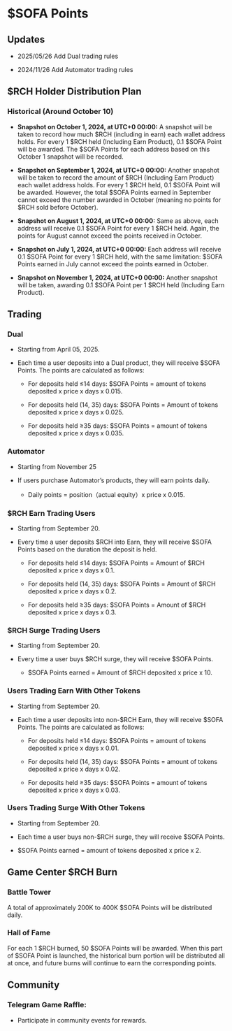 # $SOFA Points

## Updates

  - 2025/05/26 Add Dual trading rules

  - 2024/11/26 Add Automator trading rules

## $RCH Holder Distribution Plan

### Historical (Around October 10)

  - **Snapshot on October 1, 2024, at UTC+0 00:00:** A snapshot will be taken to record how much $RCH (including in earn) each wallet address holds. For every 1 $RCH held (Including Earn Product), 0.1 $SOFA Point will be awarded. The $SOFA Points for each address based on this October 1 snapshot will be recorded.

  - **Snapshot on September 1, 2024, at UTC+0 00:00:** Another snapshot will be taken to record the amount of $RCH (Including Earn Product) each wallet address holds. For every 1 $RCH held, 0.1 $SOFA Point will be awarded. However, the total $SOFA Points earned in September cannot exceed the number awarded in October (meaning no points for $RCH sold before October).

  - **Snapshot on August 1, 2024, at UTC+0 00:00:** Same as above, each address will receive 0.1 $SOFA Point for every 1 $RCH held. Again, the points for August cannot exceed the points received in October.

  - **Snapshot on July 1, 2024, at UTC+0 00:00:** Each address will receive 0.1 $SOFA Point for every 1 $RCH held, with the same limitation: $SOFA Points earned in July cannot exceed the points earned in October.

  - **Snapshot on November 1, 2024, at UTC+0 00:00:** Another snapshot will be taken, awarding 0.1 $SOFA Point per 1 $RCH held (Including Earn Product).

## Trading

### Dual

- Starting from April 05, 2025.

- Each time a user deposits into a Dual product, they will receive $SOFA Points. The points are calculated as follows:

  - For deposits held ≤14 days: $SOFA Points = amount of tokens deposited x price x days x 0.015.

  - For deposits held (14, 35) days: $SOFA Points = Amount of tokens deposited x price x days x 0.025.

  - For deposits held ≥35 days: $SOFA Points = amount of tokens deposited x price x days x 0.035.

### Automator

  - Starting from November 25

  - If users purchase Automator’s products, they will earn points daily.

    - Daily points = position（actual equity）x price x 0.015.

### $RCH Earn Trading Users

  - Starting from September 20.

  - Every time a user deposits $RCH into Earn, they will receive $SOFA Points based on the duration the deposit is held.

    - For deposits held ≤14 days: $SOFA Points = Amount of $RCH deposited x price x days x 0.1.

    - For deposits held (14, 35) days: $SOFA Points = Amount of $RCH deposited x price x days x 0.2.

    - For deposits held ≥35 days: $SOFA Points = Amount of $RCH deposited x price x days x 0.3. 

### $RCH Surge Trading Users
  
  - Starting from September 20.

  - Every time a user buys $RCH surge, they will receive $SOFA Points.

    - $SOFA Points earned = Amount of $RCH deposited x price x 10.

### Users Trading Earn With Other Tokens

  - Starting from September 20.

  - Each time a user deposits into non-$RCH Earn, they will receive $SOFA Points. The points are calculated as follows:

    - For deposits held ≤14 days: $SOFA Points = amount of tokens deposited x price x days x 0.01.

    - For deposits held (14, 35) days: $SOFA Points = amount of tokens deposited x price x days x 0.02.

    - For deposits held ≥35 days: $SOFA Points = amount of tokens deposited x price x days x 0.03.

### Users Trading Surge With Other Tokens
  
  - Starting from September 20.

  - Each time a user buys non-$RCH surge, they will receive $SOFA Points.

  - $SOFA Points earned = amount of tokens deposited x price x 2.

## Game Center $RCH Burn

### Battle Tower

A total of approximately 200K to 400K $SOFA Points will be distributed daily.

### Hall of Fame

For each 1 $RCH burned, 50 $SOFA Points will be awarded. When this part of $SOFA Point is launched, the historical burn portion will be distributed all at once, and future burns will continue to earn the corresponding points.

## Community

### Telegram Game Raffle: 

  - Participate in community events for rewards.
